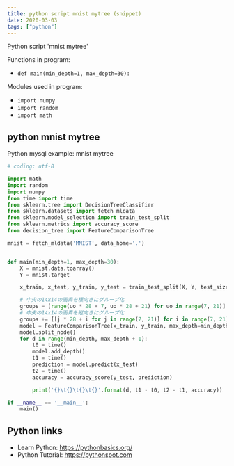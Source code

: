 ```yaml
---
title: python script mnist mytree (snippet)
date: 2020-03-03
tags: ["python"]
---
```

Python script 'mnist mytree'

Functions in program: 
* `def main(min_depth=1, max_depth=30):`

Modules used in program: 
* `import numpy`
* `import random`
* `import math`

## python mnist mytree

Python mysql example: mnist mytree

```python
# coding: utf-8

import math
import random
import numpy
from time import time
from sklearn.tree import DecisionTreeClassifier
from sklearn.datasets import fetch_mldata
from sklearn.model_selection import train_test_split
from sklearn.metrics import accuracy_score
from decision_tree import FeatureComparisonTree

mnist = fetch_mldata('MNIST', data_home='.')


def main(min_depth=1, max_depth=30):
    X = mnist.data.toarray()
    Y = mnist.target

    x_train, x_test, y_train, y_test = train_test_split(X, Y, test_size=0.1)

    # 中央の14x14の画素を横向きにグループ化
    groups = [range(uo * 28 + 7, uo * 28 + 21) for uo in range(7, 21)]
    # 中央の14x14の画素を縦向きにグループ化
    groups += [[j * 28 + i for j in range(7, 21)] for i in range(7, 21)]
    model = FeatureComparisonTree(x_train, y_train, max_depth=min_depth-1, groups=groups)
    model.split_node()
    for d in range(min_depth, max_depth + 1):
        t0 = time()
        model.add_depth()
        t1 = time()
        prediction = model.predict(x_test)
        t2 = time()
        accuracy = accuracy_score(y_test, prediction)

        print('{}\t{}\t{}\t{}'.format(d, t1 - t0, t2 - t1, accuracy))

if __name__ == '__main__':
    main()

```

## Python links

- Learn Python: https://pythonbasics.org/
- Python Tutorial: https://pythonspot.com
